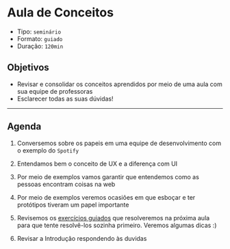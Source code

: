 # Aula de Conceitos

* Tipo: `seminário`
* Formato: `guiado`
* Duração: `120min`

## Objetivos

* Revisar e consolidar os conceitos aprendidos por meio de uma aula com sua equipe de professoras
* Esclarecer todas as suas dúvidas!

***

## Agenda

1. Conversemos sobre os papeis em uma equipe de desenvolvimento com o exemplo do `Spotify`

   <!--

   Podemos começar refletindo com as alunas: que papéis podemos encontrar no Spotify?

   Quem achamos que pode ser responsável por:

   - O produto resolva os problemas dos usuários. Como por exemplo, ter contas familiares
   - A interface seja fácil de usar e tenha toda a marca característica do Spotify (verde e preto)
   - Todas as músicas sejam fáceis de encontrar e sejam salvas de uma maneira que sua reprodução seja fácil

   Papéis:

   - Designer de UX: é o gerente
   - Designer Visual:
   - Desenvolvedor front-end:
   - Desenvolvedor back-end:
   - QA:
   - cientista de dados:
   - gerente de produto:
   - Gerente de projetos:

   -->

2. Entendamos bem o conceito de UX e a diferença com UI

   <!--

   Aqui explicamos o que é UI e fazemos o relacionamento diretamente com a GUI. Um pouco de história. Começou-se a usar a GUI quando a Apple lançou seu primeiro computador.
   Já que  ter um mouse e uma maneira de interagir diferente da tela preta + comandos, começou a se referir a ele como Graphical User Interface.
   Um termo quemudou ao longo dos anos para apenas UI. Porém, isso pode criar muita confusão agora que estamos falando de Voice UIs.

   -->

3. Por meio de exemplos vamos garantir que entendemos como as pessoas encontram coisas na web

   <!--

   Você se lembra da última vez que quis ir ao cinema?

   * Você sabia que filme você veria?
   * Você sabia a qual cinema você iria?
   * Você sabia que horas era a sessão?

   Nós planejamos uma visita ao cinema nesse momento e revisamos as diferentes formas onde encontramos coisas na web dependendo do contexto.

   -->

4. Por meio de exemplos veremos ocasiões em que esboçar e ter protótipos tiveram um papel importante

   <!--

   Vamos assistir aos seguintes vídeos e discutir: https://youtu.be/9wQkLthhHKA e https://www.youtube.com/watch?v=r36NNGzNvjo. A principal reflexão é a economia e o número de iterações que podem ser feitas no papel.

   -->

5. Revisemos os [exercícios guiados](08-ejercicios-guiados) que resolveremos na próxima aula para que tente resolvê-los sozinha primeiro. Veremos algumas dicas :\)

   <!--

   Deixe claro que podem trazer suas propostas. E que sua criatividade baseada em teoria e em sua curiosidade são valorizadas.

   -->

6. Revisar a Introdução respondendo às duvidas
